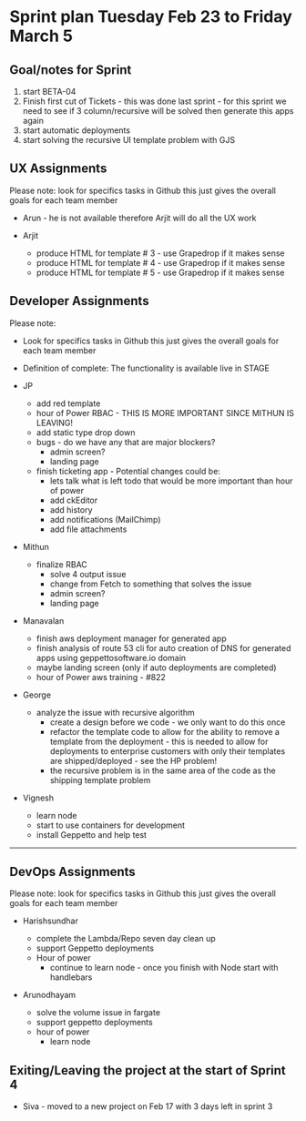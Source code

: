 # Sprint plan Tuesday Feb 23 to Friday March 5

## Goal/notes for Sprint

1. start BETA-04
2. Finish first cut of Tickets - this was done last sprint - for this sprint we need to see if 3 column/recursive will be solved then generate this apps again
3. start automatic deployments
4. start solving the recursive UI template problem with GJS

## UX Assignments

Please note: look for specifics tasks in Github this just gives the overall goals for each team member

- Arun - he is not available therefore Arjit will do all the UX work

- Arjit
  - produce HTML for template # 3 - use Grapedrop if it makes sense
  - produce HTML for template # 4 - use Grapedrop if it makes sense
  - produce HTML for template # 5 - use Grapedrop if it makes sense

## Developer Assignments

Please note:

- Look for specifics tasks in Github this just gives the overall goals for each team member
- Definition of complete: The functionality is available live in STAGE

- JP
  - add red template
  - hour of Power RBAC - THIS IS  MORE IMPORTANT SINCE MITHUN IS LEAVING!
  - add static type drop down
  - bugs - do we have any that are major blockers?
    - admin screen?
    - landing page
  - finish ticketing app - Potential changes could be:
    - lets talk what is left todo that would be more important than hour of power
    - add ckEditor
    - add history
    - add notifications (MailChimp)
    - add file attachments

- Mithun
  - finalize RBAC
    - solve 4 output issue
    - change from Fetch to something that solves the issue
    - admin screen?
    - landing page
  
- Manavalan
  - finish aws deployment manager for generated app
  - finish analysis of route 53 cli for auto creation of DNS for generated apps using geppettosoftware.io domain  
  - maybe landing screen (only if auto deployments are completed)
  - hour of Power aws training - #822

- George
  - analyze the issue with recursive algorithm
    - create a design before we code - we only want to do this once
    - refactor the template code to allow for the ability to remove a template from the deployment - this is needed to allow for deployments to enterprise customers with only their templates are shipped/deployed - see the HP problem!
    - the recursive problem is in the same area of the code as the shipping template problem

- Vignesh
  - learn node
  - start to use containers for development
  - install Geppetto and help test

---

## DevOps Assignments

Please note: look for specifics tasks in Github this just gives the overall goals for each team member


- Harishsundhar
  - complete the Lambda/Repo seven day clean up
  - support Geppetto deployments
  - Hour of power
    - continue to learn node - once you finish with Node start with handlebars

- Arunodhayam
  - solve the volume issue in fargate
  - support geppetto deployments
  - hour of power
    - learn node

## Exiting/Leaving the project at the start of Sprint 4

- Siva - moved to a new project on Feb 17 with 3 days left in sprint 3
